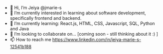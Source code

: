 - 👋 Hi, I’m Jeiya @jmarie-s
- 👀 I’m currently interested in learning about software development, specifically frontend and backend.
- 🌱 I’m currently learning: React.js, HTML, CSS, Javascript, SQL, Python and Java
- 💞️ I’m looking to collaborate on... [coming soon - still thinking about it :) ]
- 📫 How to reach me https://www.linkedin.com/in/jeiya-marie-s-12541b188

<!---
jmarie-s/jmarie-s is a ✨ special ✨ repository because its `README.md` (this file) appears on your GitHub profile.
You can click the Preview link to take a look at your changes.
--->
